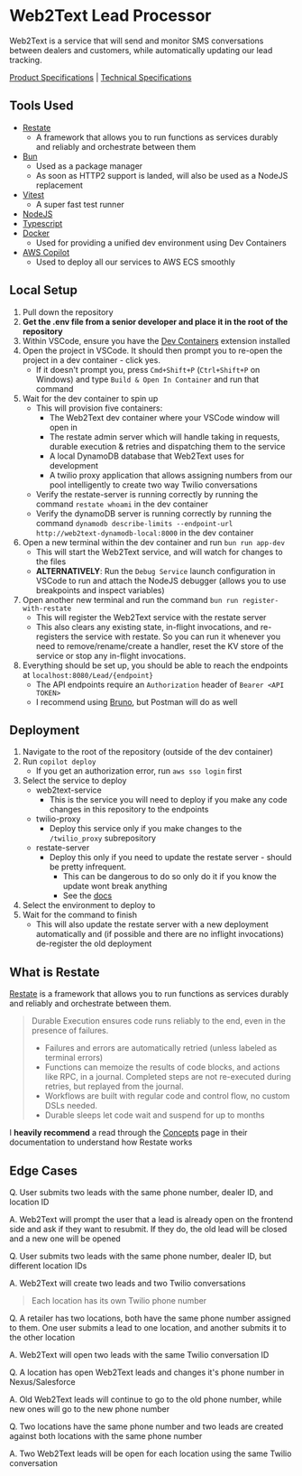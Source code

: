 # Web2Text Lead Processor

Web2Text is a service that will send and monitor SMS conversations between dealers and customers, while automatically updating our lead tracking.

[Product Specifications](https://broadlume.atlassian.net/wiki/spaces/PM/pages/1502773249/Web2Text+Podium+Replacement) | [Technical Specifications](https://broadlume.atlassian.net/wiki/spaces/ENG/pages/1546911745/Web2Text+Technical+Specification)

## Tools Used
- [Restate](https://restate.dev/)
    - A framework that allows you to run functions as services durably and reliably and orchestrate between them
- [Bun](https://bun.sh/)
    - Used as a package manager
    - As soon as HTTP2 support is landed, will also be used as a NodeJS replacement
- [Vitest](https://vitest.dev/)
    - A super fast test runner
- [NodeJS](https://nodejs.org/en)
- [Typescript](https://www.typescriptlang.org/)
- [Docker](https://www.docker.com/)
    - Used for providing a unified dev environment using Dev Containers
- [AWS Copilot](https://aws.github.io/copilot-cli/)
    - Used to deploy all our services to AWS ECS smoothly

## Local Setup

1. Pull down the repository
2. **Get the .env file from a senior developer and place it in the root of the repository**
3. Within VSCode, ensure you have the [Dev Containers](https://marketplace.visualstudio.com/items?itemName=ms-vscode-remote.remote-containers) extension installed
4. Open the project in VSCode. It should then prompt you to re-open the project in a dev container - click yes.
    - If it doesn't prompt you, press `Cmd+Shift+P` (`Ctrl+Shift+P` on Windows) and type `Build & Open In Container` and run that command
5. Wait for the dev container to spin up
    - This will provision five containers:
        - The Web2Text dev container where your VSCode window will open in
        - The restate admin server which will handle taking in requests, durable execution & retries and dispatching them to the service
        - A local DynamoDB database that Web2Text uses for development
        - A twilio proxy application that allows assigning numbers from our pool intelligently to create two way Twilio conversations
    - Verify the restate-server is running correctly by running the command `restate whoami` in the dev container
    - Verify the dynamoDB server is running correctly by running the command `dynamodb describe-limits --endpoint-url http://web2text-dynamodb-local:8000` in the dev container
6. Open a new terminal within the dev container and run `bun run app-dev`
    - This will start the Web2Text service, and will watch for changes to the files
    - **ALTERNATIVELY**: Run the `Debug Service` launch configuration in VSCode to run and attach the NodeJS debugger (allows you to use breakpoints and inspect variables)
7. Open another new terminal and run the command `bun run register-with-restate`
    - This will register the Web2Text service with the restate server
    - This also clears any existing state, in-flight invocations, and re-registers the service with restate. So you can run it whenever you need to remove/rename/create a handler, reset the KV store of the service or stop any in-flight invocations.
8. Everything should be set up, you should be able to reach the endpoints at `localhost:8080/Lead/{endpoint}`
    - The API endpoints require an `Authorization` header of `Bearer <API TOKEN>`
    - I recommend using [Bruno](https://www.usebruno.com/), but Postman will do as well

## Deployment

1. Navigate to the root of the repository (outside of the dev container)
2. Run `copilot deploy`
    - If you get an authorization error, run `aws sso login` first
3. Select the service to deploy
    - web2text-service
        - This is the service you will need to deploy if you make any code changes in this repository to the endpoints
    - twilio-proxy
        - Deploy this service only if you make changes to the `/twilio_proxy` subrepository
    - restate-server
        - Deploy this only if you need to update the restate server - should be pretty infrequent.
            - This can be dangerous to do so only do it if you know the update wont break anything
            - See the [docs](https://docs.restate.dev/operate/upgrading/)
4. Select the environment to deploy to
5. Wait for the command to finish
    - This will also update the restate server with a new deployment automatically and (if possible and there are no inflight invocations) de-register the old deployment

## What is Restate
[Restate](https://restate.dev/) is a framework that allows you to run functions as services durably and reliably and orchestrate between them.

> Durable Execution ensures code runs reliably to the end, even in the presence of failures.
> - Failures and errors are automatically retried (unless labeled as terminal errors)
> - Functions can memoize the results of code blocks, and actions like RPC, in a journal. Completed steps are not re-executed during retries, but replayed from the journal.
> - Workflows are built with regular code and control flow, no custom DSLs needed.
> - Durable sleeps let code wait and suspend for up to months

I **heavily recommend** a read through the [Concepts](https://docs.restate.dev/concepts/durable_building_blocks) page in their documentation to understand how Restate works

## Edge Cases
Q. User submits two leads with the same phone number, dealer ID, and location ID

A. Web2Text will prompt the user that a lead is already open on the frontend side and ask if they want to resubmit.
If they do, the old lead will be closed and a new one will be opened

Q. User submits two leads with the same phone number, dealer ID, but different location IDs

A. Web2Text will create two leads and two Twilio conversations
> Each location has its own Twilio phone number

Q. A retailer has two locations, both have the same phone number assigned to them. One user submits a lead to one location, and another submits it to the other location

A. Web2Text will open two leads with the same Twilio conversation ID

Q. A location has open Web2Text leads and changes it's phone number in Nexus/Salesforce

A. Old Web2Text leads will continue to go to the old phone number, while new ones will go to the new phone number

Q. Two locations have the same phone number and two leads are created against both locations with the same phone number

A. Two Web2Text leads will be open for each location using the same Twilio conversation
